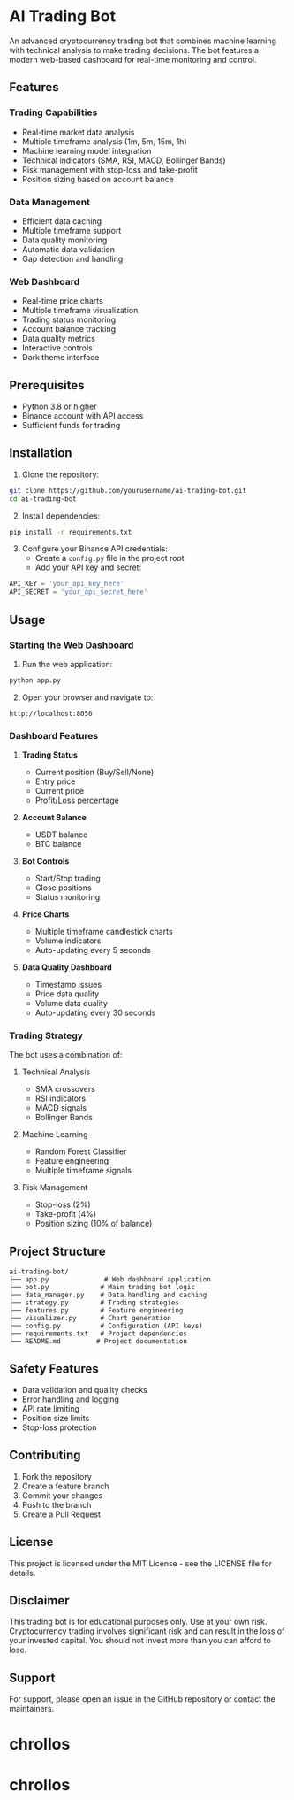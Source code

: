 # AI Trading Bot

An advanced cryptocurrency trading bot that combines machine learning with technical analysis to make trading decisions. The bot features a modern web-based dashboard for real-time monitoring and control.

## Features

### Trading Capabilities
- Real-time market data analysis
- Multiple timeframe analysis (1m, 5m, 15m, 1h)
- Machine learning model integration
- Technical indicators (SMA, RSI, MACD, Bollinger Bands)
- Risk management with stop-loss and take-profit
- Position sizing based on account balance

### Data Management
- Efficient data caching
- Multiple timeframe support
- Data quality monitoring
- Automatic data validation
- Gap detection and handling

### Web Dashboard
- Real-time price charts
- Multiple timeframe visualization
- Trading status monitoring
- Account balance tracking
- Data quality metrics
- Interactive controls
- Dark theme interface

## Prerequisites

- Python 3.8 or higher
- Binance account with API access
- Sufficient funds for trading

## Installation

1. Clone the repository:
```bash
git clone https://github.com/yourusername/ai-trading-bot.git
cd ai-trading-bot
```

2. Install dependencies:
```bash
pip install -r requirements.txt
```

3. Configure your Binance API credentials:
   - Create a `config.py` file in the project root
   - Add your API key and secret:
```python
API_KEY = 'your_api_key_here'
API_SECRET = 'your_api_secret_here'
```

## Usage

### Starting the Web Dashboard

1. Run the web application:
```bash
python app.py
```

2. Open your browser and navigate to:
```
http://localhost:8050
```

### Dashboard Features

1. **Trading Status**
   - Current position (Buy/Sell/None)
   - Entry price
   - Current price
   - Profit/Loss percentage

2. **Account Balance**
   - USDT balance
   - BTC balance

3. **Bot Controls**
   - Start/Stop trading
   - Close positions
   - Status monitoring

4. **Price Charts**
   - Multiple timeframe candlestick charts
   - Volume indicators
   - Auto-updating every 5 seconds

5. **Data Quality Dashboard**
   - Timestamp issues
   - Price data quality
   - Volume data quality
   - Auto-updating every 30 seconds

### Trading Strategy

The bot uses a combination of:
1. Technical Analysis
   - SMA crossovers
   - RSI indicators
   - MACD signals
   - Bollinger Bands

2. Machine Learning
   - Random Forest Classifier
   - Feature engineering
   - Multiple timeframe signals

3. Risk Management
   - Stop-loss (2%)
   - Take-profit (4%)
   - Position sizing (10% of balance)

## Project Structure

```
ai-trading-bot/
├── app.py              # Web dashboard application
├── bot.py             # Main trading bot logic
├── data_manager.py    # Data handling and caching
├── strategy.py        # Trading strategies
├── features.py        # Feature engineering
├── visualizer.py      # Chart generation
├── config.py          # Configuration (API keys)
├── requirements.txt   # Project dependencies
└── README.md         # Project documentation
```

## Safety Features

- Data validation and quality checks
- Error handling and logging
- API rate limiting
- Position size limits
- Stop-loss protection

## Contributing

1. Fork the repository
2. Create a feature branch
3. Commit your changes
4. Push to the branch
5. Create a Pull Request

## License

This project is licensed under the MIT License - see the LICENSE file for details.

## Disclaimer

This trading bot is for educational purposes only. Use at your own risk. Cryptocurrency trading involves significant risk and can result in the loss of your invested capital. You should not invest more than you can afford to lose.

## Support

For support, please open an issue in the GitHub repository or contact the maintainers.
# chrollos
# chrollos
